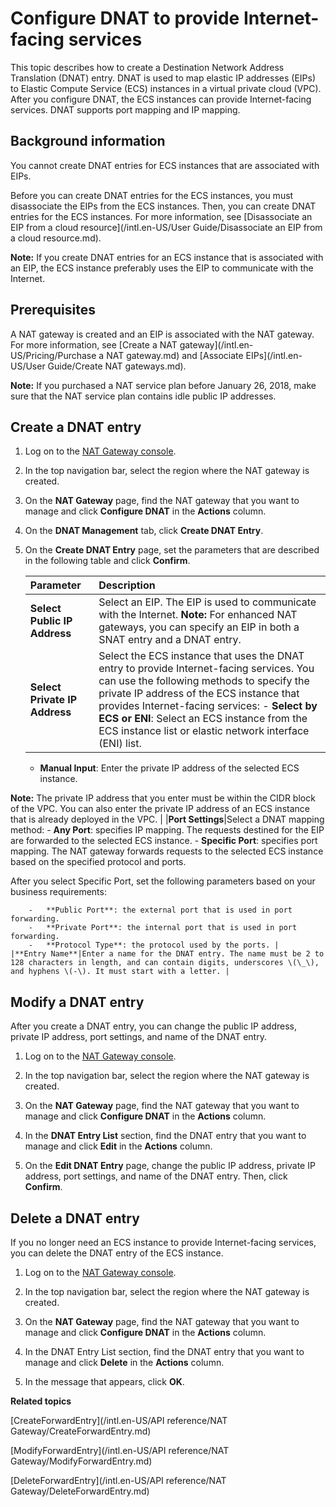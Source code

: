 # Configure DNAT to provide Internet-facing services

This topic describes how to create a Destination Network Address Translation \(DNAT\) entry. DNAT is used to map elastic IP addresses \(EIPs\) to Elastic Compute Service \(ECS\) instances in a virtual private cloud \(VPC\). After you configure DNAT, the ECS instances can provide Internet-facing services. DNAT supports port mapping and IP mapping.

## Background information

You cannot create DNAT entries for ECS instances that are associated with EIPs.

Before you can create DNAT entries for the ECS instances, you must disassociate the EIPs from the ECS instances. Then, you can create DNAT entries for the ECS instances. For more information, see [Disassociate an EIP from a cloud resource](/intl.en-US/User Guide/Disassociate an EIP from a cloud resource.md).

**Note:** If you create DNAT entries for an ECS instance that is associated with an EIP, the ECS instance preferably uses the EIP to communicate with the Internet.

## Prerequisites

A NAT gateway is created and an EIP is associated with the NAT gateway. For more information, see [Create a NAT gateway](/intl.en-US/Pricing/Purchase a NAT gateway.md) and [Associate EIPs](/intl.en-US/User Guide/Create NAT gateways.md).

**Note:** If you purchased a NAT service plan before January 26, 2018, make sure that the NAT service plan contains idle public IP addresses.

## Create a DNAT entry

1.  Log on to the [NAT Gateway console](https://vpc.console.aliyun.com/nat).

2.  In the top navigation bar, select the region where the NAT gateway is created.

3.  On the **NAT Gateway** page, find the NAT gateway that you want to manage and click **Configure DNAT** in the **Actions** column.

4.  On the **DNAT Management** tab, click **Create DNAT Entry**.

5.  On the **Create DNAT Entry** page, set the parameters that are described in the following table and click **Confirm**.

    |Parameter|Description|
    |:--------|:----------|
    |**Select Public IP Address**|Select an EIP. The EIP is used to communicate with the Internet. **Note:** For enhanced NAT gateways, you can specify an EIP in both a SNAT entry and a DNAT entry. |
    |**Select Private IP Address**|Select the ECS instance that uses the DNAT entry to provide Internet-facing services. You can use the following methods to specify the private IP address of the ECS instance that provides Internet-facing services:     -   **Select by ECS or ENI**: Select an ECS instance from the ECS instance list or elastic network interface \(ENI\) list.
    -   **Manual Input**: Enter the private IP address of the selected ECS instance.

**Note:** The private IP address that you enter must be within the CIDR block of the VPC. You can also enter the private IP address of an ECS instance that is already deployed in the VPC. |
    |**Port Settings**|Select a DNAT mapping method:     -   **Any Port**: specifies IP mapping. The requests destined for the EIP are forwarded to the selected ECS instance.
    -   **Specific Port**: specifies port mapping. The NAT gateway forwards requests to the selected ECS instance based on the specified protocol and ports.

After you select Specific Port, set the following parameters based on your business requirements:

        -   **Public Port**: the external port that is used in port forwarding.
        -   **Private Port**: the internal port that is used in port forwarding.
        -   **Protocol Type**: the protocol used by the ports. |
    |**Entry Name**|Enter a name for the DNAT entry. The name must be 2 to 128 characters in length, and can contain digits, underscores \(\_\), and hyphens \(-\). It must start with a letter. |


## Modify a DNAT entry

After you create a DNAT entry, you can change the public IP address, private IP address, port settings, and name of the DNAT entry.

1.  Log on to the [NAT Gateway console](https://vpc.console.aliyun.com/nat).

2.  In the top navigation bar, select the region where the NAT gateway is created.

3.  On the **NAT Gateway** page, find the NAT gateway that you want to manage and click **Configure DNAT** in the **Actions** column.

4.  In the **DNAT Entry List** section, find the DNAT entry that you want to manage and click **Edit** in the **Actions** column.

5.  On the **Edit DNAT Entry** page, change the public IP address, private IP address, port settings, and name of the DNAT entry. Then, click **Confirm**.


## Delete a DNAT entry

If you no longer need an ECS instance to provide Internet-facing services, you can delete the DNAT entry of the ECS instance.

1.  Log on to the [NAT Gateway console](https://vpc.console.aliyun.com/nat).

2.  In the top navigation bar, select the region where the NAT gateway is created.

3.  On the **NAT Gateway** page, find the NAT gateway that you want to manage and click **Configure DNAT** in the **Actions** column.

4.  In the DNAT Entry List section, find the DNAT entry that you want to manage and click **Delete** in the **Actions** column.

5.  In the message that appears, click **OK**.


**Related topics**  


[CreateForwardEntry](/intl.en-US/API reference/NAT Gateway/CreateForwardEntry.md)

[ModifyForwardEntry](/intl.en-US/API reference/NAT Gateway/ModifyForwardEntry.md)

[DeleteForwardEntry](/intl.en-US/API reference/NAT Gateway/DeleteForwardEntry.md)

